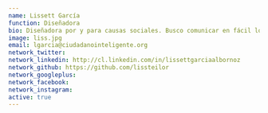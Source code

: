 ```yaml
---
name: Lissett García
function: Diseñadora
bio: Diseñadora por y para causas sociales. Busco comunicar en fácil lo que a veces parece chino. Creo en la formación ciudadana para lograr una ciudadanía inteligente.
image: liss.jpg
email: lgarcia@ciudadanointeligente.org
network_twitter:
network_linkedin: http://cl.linkedin.com/in/lissettgarciaalbornoz
network_github: https://github.com/lissteilor
network_googleplus:
network_facebook:
network_instagram:
active: true
---
```

